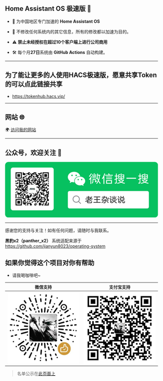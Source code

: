 ## Home Assistant OS 极速版 🌟
- 🚀 为中国地区专门加速的 **Home Assistant OS**  

- 🔧 不修改任何系统内的其它信息，所有的修改都以加速为目的。 
- ⚠️ **禁止未经授权在超过10个客户端上进行公司商用**

- 🛠️ 每个月**27日**系统由 **GitHub Actions** 自动构建。
---
## 为了能让更多的人使用HACS极速版，愿意共享Token的可以点此链接共享
- https://tokenhub.hacs.vip/
---

## 网站 🌐
🌍 [访问我的网站](https://www.hasscn.top)

---

## 公众号，欢迎关注 📱
![关注我](./img/WeChat_QRCode.png)

---

感谢您的支持与关注！如有任何问题，请随时与我联系。


**黑豹x2（panther_x2）** 系统适配来源于 https://github.com/jianyun8023/operating-system


## 如果你觉得这个项目对你有帮助

- 请我喝咖啡吧~


| 微信支持 | 支付宝支持 |
|----------|------------|
| ![微信](./img/WeChat_Pay.jpg) | ![支付宝](./img/Ali_Pay.jpg) |

> 名单公示在[此页面上](https://www.hasscn.top/sponsor.html#-%E7%89%B9%E5%88%AB%E9%B8%A3%E8%B0%A2)